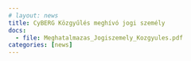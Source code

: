 ```yaml
---
# layout: news
title: CyBERG Közgyűlés meghívó jogi személy
docs:
  - file: Meghatalmazas_Jogiszemely_Kozgyules.pdf
categories: [news]
---
```

